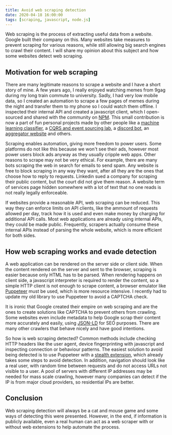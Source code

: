 ```yaml
---
title: Avoid web scraping detection
date: 2020-04-18 16:00:00
tags: [scraping, javascript, node.js]
---
```


Web scraping is the process of extracting useful data from a website. Google built their company on this. Many websites take measures to prevent scraping for various reasons, while still allowing big search engines to crawl their content. I will share my opinion about this subject and how some websites detect web scraping.

## Motivation for web scraping

There are many legitimate reasons to scrape a website and I have a short story of mine. A few years ago, I really enjoyed watching memes from 9gag during my long train commute to university. Sadly, I had very low mobile data, so I created an automation to scrape a few pages of memes during the night and transfer them to my phone so I could watch them offline. I inspected their internal API and created a javascript client, which I open-sourced and shared with the community on [NPM](https://www.npmjs.com/package/9gag). This small contribution is now a part of fun personal projects made by other people like a [machine learning classifier](https://github.com/casassg/meme_puller), a [CQRS and event sourcing lab](https://github.com/NebulaEngineering/lab-cqrs-es), a [discord bot](https://github.com/Sam-Ryan/Scylla), an [aggregator website](https://github.com/danylkaaa/ReservoirCodeInt20Test) and others.

Scraping enables automation, giving more freedom to power users. Some platforms do not like this because we won't see their ads, however most power users block ads anyway as they usually cripple web apps. Other reasons to scrape may not be very ethical. For example, there are many bots scraping the web in search for emails to send spam. Any website is free to block scraping in any way they want, after all they are the ones that choose how to reply to requests. Linkedin sued a company for scraping their public content, but the court did not give them reason. A website term of services page hidden somewhere with a lot of text that no one reads is not really legally enforceable.

If websites provide a reasonable API, web scraping can be reduced. This way they can enforce limits on API clients, like the ammount of requests allowed per day, track how it is used and even make money by charging for additional API calls. Most web applications are already using internal APIs, they could be made public. Frequently, scrapers actually consume these internal APIs instead of parsing the whole website, which is more efficient for both sides.

## How web scraping works and evade detection

A web application can be rendered on the server side or client side. When the content rendered on the server and sent to the browser, scraping is easier because only HTML has to be parsed. When rendering happens on client side, a javascript interpreter is required to render the content, so a simple HTTP client is not enough to scrape content, a browser emulator like [Puppeteer](https://github.com/puppeteer/puppeteer) must be used, which is more resource intensive. I recently had to update my old library to use Puppeteer to avoid a CAPTCHA check.

It is ironic that Google created their empire on web scraping and are the ones to create solutions like CAPTCHA to prevent others from crawling. Some websites even include metadata to help Google scrap their content more accurately and easily, using [JSON-LD](https://json-ld.org) for SEO purposes. There are many other crawlers that behave nicely and have good intentions.

So how is web scraping detected? Common methods include checking HTTP headers like the user agent, device fingerprinting with javascript and inspecting connection or behaviour patterns. The easiest solution to avoid being detected is to use Puppeteer with a [stealth extension](https://www.npmjs.com/package/puppeteer-extra-plugin-stealth), which already takes some steps to avoid detection. In addition, navigation should look like a real user, with random time between requests and do not access URLs not visible to a user. A pool of servers with different IP addresses may be needed for mass scale crawling, however many companies can detect if the IP is from major cloud providers, so residential IPs are better.

## Conclusion

Web scraping detection will always be a cat and mouse game and some ways of detecting this were presented. However, in the end, if information is publicly available, even a real human can act as a web scraper with or without web extensions to help automate the process.
